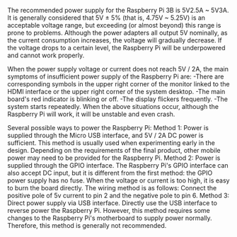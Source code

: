The recommended power supply for the Raspberry Pi 3B is 5V2.5A ~ 5V3A. It is generally considered that 5V ± 5% (that is, 4.75V ~ 5.25V) is an acceptable voltage range, but exceeding (or almost beyond) this range is prone to problems. Although the power adapters all output 5V nominally, as the current consumption increases, the voltage will gradually decrease. If the voltage drops to a certain level, the Raspberry Pi will be underpowered and cannot work properly.

When the power supply voltage or current does not reach 5V / 2A, the main symptoms of insufficient power supply of the Raspberry Pi are:
-There are corresponding symbols in the upper right corner of the monitor linked to the HDMI interface or the upper right corner of the system desktop.
-The main board's red indicator is blinking or off.
-The display flickers frequently.
-The system starts repeatedly.
When the above situations occur, although the Raspberry Pi will work, it will be unstable and even crash.

Several possible ways to power the Raspberry Pi:
  Method 1:
Power is supplied through the Micro USB interface, and 5V / 2A DC power is sufficient. This method is usually used when experimenting early in the design. Depending on the requirements of the final product, other mobile power may need to be provided for the Raspberry Pi.
  Method 2: 
Power is supplied through the GPIO interface. The Raspberry Pi's GPIO interface can also accept DC input, but it is different from the first method: the GPIO power supply has no fuse. When the voltage or current is too high, it is easy to burn the board directly. The wiring method is as follows: Connect the positive pole of 5v current to pin 2 and the negative pole to pin 6.
Method 3: 
Direct power supply via USB interface. Directly use the USB interface to reverse power the Raspberry Pi. However, this method requires some changes to the Raspberry Pi's motherboard to supply power normally. Therefore, this method is generally not recommended.

